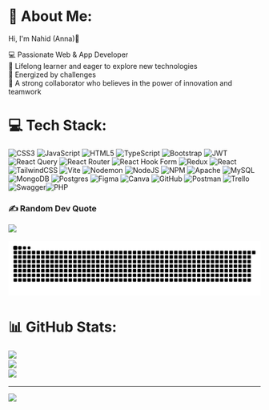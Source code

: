 # 💫 About Me:
Hi, I'm Nahid (Anna)👋</br>

💻 Passionate Web & App Developer </br>
🌱 Lifelong learner and eager to explore new technologies</br>
🔧 Energized by challenges </br>
🌟 A strong collaborator who believes in the power of innovation and teamwork</br>


# 💻 Tech Stack:
![CSS3](https://img.shields.io/badge/css3-%231572B6.svg?style=for-the-badge&logo=css3&logoColor=white) ![JavaScript](https://img.shields.io/badge/javascript-%23323330.svg?style=for-the-badge&logo=javascript&logoColor=%23F7DF1E) ![HTML5](https://img.shields.io/badge/html5-%23E34F26.svg?style=for-the-badge&logo=html5&logoColor=white) ![TypeScript](https://img.shields.io/badge/typescript-%23007ACC.svg?style=for-the-badge&logo=typescript&logoColor=white) ![Bootstrap](https://img.shields.io/badge/bootstrap-%238511FA.svg?style=for-the-badge&logo=bootstrap&logoColor=white) ![JWT](https://img.shields.io/badge/JWT-black?style=for-the-badge&logo=JSON%20web%20tokens) ![React Query](https://img.shields.io/badge/-React%20Query-FF4154?style=for-the-badge&logo=react%20query&logoColor=white) ![React Router](https://img.shields.io/badge/React_Router-CA4245?style=for-the-badge&logo=react-router&logoColor=white) ![React Hook Form](https://img.shields.io/badge/React%20Hook%20Form-%23EC5990.svg?style=for-the-badge&logo=reacthookform&logoColor=white) ![Redux](https://img.shields.io/badge/redux-%23593d88.svg?style=for-the-badge&logo=redux&logoColor=white) ![React](https://img.shields.io/badge/react-%2320232a.svg?style=for-the-badge&logo=react&logoColor=%2361DAFB) ![TailwindCSS](https://img.shields.io/badge/tailwindcss-%2338B2AC.svg?style=for-the-badge&logo=tailwind-css&logoColor=white) ![Vite](https://img.shields.io/badge/vite-%23646CFF.svg?style=for-the-badge&logo=vite&logoColor=white) ![Nodemon](https://img.shields.io/badge/NODEMON-%23323330.svg?style=for-the-badge&logo=nodemon&logoColor=%BBDEAD) ![NodeJS](https://img.shields.io/badge/node.js-6DA55F?style=for-the-badge&logo=node.js&logoColor=white) ![NPM](https://img.shields.io/badge/NPM-%23CB3837.svg?style=for-the-badge&logo=npm&logoColor=white) ![Apache](https://img.shields.io/badge/apache-%23D42029.svg?style=for-the-badge&logo=apache&logoColor=white) ![MySQL](https://img.shields.io/badge/mysql-4479A1.svg?style=for-the-badge&logo=mysql&logoColor=white) ![MongoDB](https://img.shields.io/badge/MongoDB-%234ea94b.svg?style=for-the-badge&logo=mongodb&logoColor=white) ![Postgres](https://img.shields.io/badge/postgres-%23316192.svg?style=for-the-badge&logo=postgresql&logoColor=white) ![Figma](https://img.shields.io/badge/figma-%23F24E1E.svg?style=for-the-badge&logo=figma&logoColor=white) ![Canva](https://img.shields.io/badge/Canva-%2300C4CC.svg?style=for-the-badge&logo=Canva&logoColor=white) ![GitHub](https://img.shields.io/badge/github-%23121011.svg?style=for-the-badge&logo=github&logoColor=white) ![Postman](https://img.shields.io/badge/Postman-FF6C37?style=for-the-badge&logo=postman&logoColor=white) ![Trello](https://img.shields.io/badge/Trello-%23026AA7.svg?style=for-the-badge&logo=Trello&logoColor=white) ![Swagger](https://img.shields.io/badge/-Swagger-%23Clojure?style=for-the-badge&logo=swagger&logoColor=white)![PHP](https://img.shields.io/badge/PHP-%237B8C8D?style=for-the-badge&logo=php&logoColor=white)



### ✍️ Random Dev Quote
![](https://quotes-github-readme.vercel.app/api?type=horizontal&theme=radical)


<!-- this is added for dark and light mood -->
<picture>
  <source media="(prefers-color-scheme: dark)" srcset="https://raw.githubusercontent.com/AnnaNajafiH/AnnaNajafiH/output/github-snake-dark.svg" />
  <source media="(prefers-color-scheme: light)" srcset="https://raw.githubusercontent.com/AnnaNajafiH/AnnaNajafiH/output/github-snake.svg" />
  <img alt="github-snake" src="https://raw.githubusercontent.com/AnnaNajafiH/AnnaNajafiH/output/github-snake.svg" />
</picture>


# 📊 GitHub Stats:
![](https://github-readme-stats.vercel.app/api?username=AnnaNajafiH&theme=dark&hide_border=false&include_all_commits=false&count_private=false)<br/>
![](https://github-readme-streak-stats.herokuapp.com/?user=AnnaNajafiH&theme=dark&hide_border=false)<br/>
![](https://github-readme-stats.vercel.app/api/top-langs/?username=AnnaNajafiH&theme=dark&hide_border=false&include_all_commits=false&count_private=false&layout=compact&langs_count=10)


---
[![](https://visitcount.itsvg.in/api?id=AnnaNajafiH&icon=0&color=0)](https://visitcount.itsvg.in)

<!-- Proudly created with GPRM ( https://gprm.itsvg.in ) -->

<!-- ## 🏆 GitHub Trophies
![](https://github-profile-trophy.vercel.app/?username=AnnaNajafiH&theme=radical&no-frame=false&no-bg=true&margin-w=4)
![](https://github-readme-stats.vercel.app/api/top-langs/?username=AnnaNajafiH&theme=dark&hide_border=false&include_all_commits=false&count_private=false&layout=compact&langs_count=10) -->


